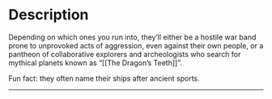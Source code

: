 # Description
Depending on which ones you run into, they’ll either be a hostile war band prone to unprovoked acts of aggression, even against their own people, or a pantheon of collaborative explorers and archeologists who search for mythical planets known as “[[The Dragon’s Teeth]]”.

Fun fact: they often name their ships after ancient sports.

---
